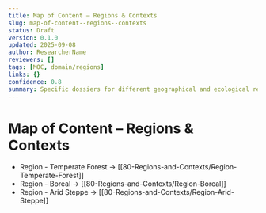 ```yaml
---
title: Map of Content – Regions & Contexts
slug: map-of-content--regions--contexts
status: Draft
version: 0.1.0
updated: 2025-09-08
author: ResearcherName
reviewers: []
tags: [MOC, domain/regions]
links: {}
confidence: 0.8
summary: Specific dossiers for different geographical and ecological regions.
---
```


# Map of Content – Regions & Contexts

- Region - Temperate Forest → [[80-Regions-and-Contexts/Region-Temperate-Forest]]
- Region - Boreal → [[80-Regions-and-Contexts/Region-Boreal]]
- Region - Arid Steppe → [[80-Regions-and-Contexts/Region-Arid-Steppe]]

